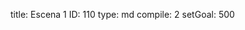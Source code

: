 title:          Escena 1
ID:             110
type:           md
compile:        2
setGoal:        500



